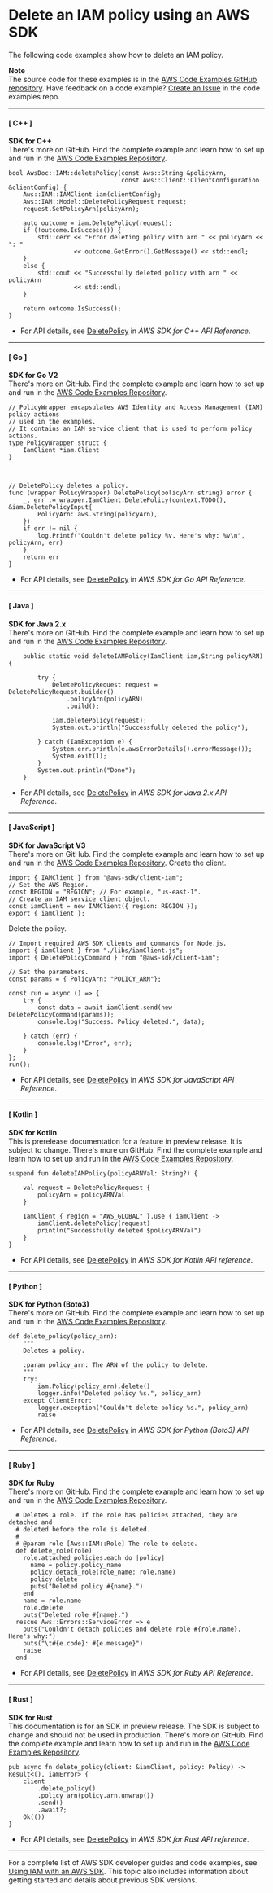 # Delete an IAM policy using an AWS SDK<a name="example_iam_DeletePolicy_section"></a>

The following code examples show how to delete an IAM policy\.

**Note**  
The source code for these examples is in the [AWS Code Examples GitHub repository](https://github.com/awsdocs/aws-doc-sdk-examples)\. Have feedback on a code example? [Create an Issue](https://github.com/awsdocs/aws-doc-sdk-examples/issues/new/choose) in the code examples repo\. 

------
#### [ C\+\+ ]

**SDK for C\+\+**  
 There's more on GitHub\. Find the complete example and learn how to set up and run in the [AWS Code Examples Repository](https://github.com/awsdocs/aws-doc-sdk-examples/tree/main/cpp/example_code/iam#code-examples)\. 
  

```
bool AwsDoc::IAM::deletePolicy(const Aws::String &policyArn,
                               const Aws::Client::ClientConfiguration &clientConfig) {
    Aws::IAM::IAMClient iam(clientConfig);
    Aws::IAM::Model::DeletePolicyRequest request;
    request.SetPolicyArn(policyArn);

    auto outcome = iam.DeletePolicy(request);
    if (!outcome.IsSuccess()) {
        std::cerr << "Error deleting policy with arn " << policyArn << ": "
                  << outcome.GetError().GetMessage() << std::endl;
    }
    else {
        std::cout << "Successfully deleted policy with arn " << policyArn
                  << std::endl;
    }

    return outcome.IsSuccess();
}
```
+  For API details, see [DeletePolicy](https://docs.aws.amazon.com/goto/SdkForCpp/iam-2010-05-08/DeletePolicy) in *AWS SDK for C\+\+ API Reference*\. 

------
#### [ Go ]

**SDK for Go V2**  
 There's more on GitHub\. Find the complete example and learn how to set up and run in the [AWS Code Examples Repository](https://github.com/awsdocs/aws-doc-sdk-examples/tree/main/gov2/iam#code-examples)\. 
  

```
// PolicyWrapper encapsulates AWS Identity and Access Management (IAM) policy actions
// used in the examples.
// It contains an IAM service client that is used to perform policy actions.
type PolicyWrapper struct {
	IamClient *iam.Client
}



// DeletePolicy deletes a policy.
func (wrapper PolicyWrapper) DeletePolicy(policyArn string) error {
	_, err := wrapper.IamClient.DeletePolicy(context.TODO(), &iam.DeletePolicyInput{
		PolicyArn: aws.String(policyArn),
	})
	if err != nil {
		log.Printf("Couldn't delete policy %v. Here's why: %v\n", policyArn, err)
	}
	return err
}
```
+  For API details, see [DeletePolicy](https://pkg.go.dev/github.com/aws/aws-sdk-go-v2/service/iam#Client.DeletePolicy) in *AWS SDK for Go API Reference*\. 

------
#### [ Java ]

**SDK for Java 2\.x**  
 There's more on GitHub\. Find the complete example and learn how to set up and run in the [AWS Code Examples Repository](https://github.com/awsdocs/aws-doc-sdk-examples/tree/main/javav2/example_code/iam#readme)\. 
  

```
    public static void deleteIAMPolicy(IamClient iam,String policyARN) {

        try {
            DeletePolicyRequest request = DeletePolicyRequest.builder()
                .policyArn(policyARN)
                .build();

            iam.deletePolicy(request);
            System.out.println("Successfully deleted the policy");

        } catch (IamException e) {
            System.err.println(e.awsErrorDetails().errorMessage());
            System.exit(1);
        }
        System.out.println("Done");
    }
```
+  For API details, see [DeletePolicy](https://docs.aws.amazon.com/goto/SdkForJavaV2/iam-2010-05-08/DeletePolicy) in *AWS SDK for Java 2\.x API Reference*\. 

------
#### [ JavaScript ]

**SDK for JavaScript V3**  
 There's more on GitHub\. Find the complete example and learn how to set up and run in the [AWS Code Examples Repository](https://github.com/awsdocs/aws-doc-sdk-examples/tree/main/javascriptv3/example_code/iam/#code-examples)\. 
Create the client\.  

```
import { IAMClient } from "@aws-sdk/client-iam";
// Set the AWS Region.
const REGION = "REGION"; // For example, "us-east-1".
// Create an IAM service client object.
const iamClient = new IAMClient({ region: REGION });
export { iamClient };
```
Delete the policy\.  

```
// Import required AWS SDK clients and commands for Node.js.
import { iamClient } from "./libs/iamClient.js";
import { DeletePolicyCommand } from "@aws-sdk/client-iam";

// Set the parameters.
const params = { PolicyArn: "POLICY_ARN"};

const run = async () => {
    try {
        const data = await iamClient.send(new DeletePolicyCommand(params));
        console.log("Success. Policy deleted.", data);

    } catch (err) {
        console.log("Error", err);
    }
};
run();
```
+  For API details, see [DeletePolicy](https://docs.aws.amazon.com/AWSJavaScriptSDK/v3/latest/clients/client-iam/classes/deletepolicycommand.html) in *AWS SDK for JavaScript API Reference*\. 

------
#### [ Kotlin ]

**SDK for Kotlin**  
This is prerelease documentation for a feature in preview release\. It is subject to change\.
 There's more on GitHub\. Find the complete example and learn how to set up and run in the [AWS Code Examples Repository](https://github.com/awsdocs/aws-doc-sdk-examples/tree/main/kotlin/services/iam#code-examples)\. 
  

```
suspend fun deleteIAMPolicy(policyARNVal: String?) {

    val request = DeletePolicyRequest {
        policyArn = policyARNVal
    }

    IamClient { region = "AWS_GLOBAL" }.use { iamClient ->
        iamClient.deletePolicy(request)
        println("Successfully deleted $policyARNVal")
    }
}
```
+  For API details, see [DeletePolicy](https://github.com/awslabs/aws-sdk-kotlin#generating-api-documentation) in *AWS SDK for Kotlin API reference*\. 

------
#### [ Python ]

**SDK for Python \(Boto3\)**  
 There's more on GitHub\. Find the complete example and learn how to set up and run in the [AWS Code Examples Repository](https://github.com/awsdocs/aws-doc-sdk-examples/tree/main/python/example_code/iam/iam_basics#code-examples)\. 
  

```
def delete_policy(policy_arn):
    """
    Deletes a policy.

    :param policy_arn: The ARN of the policy to delete.
    """
    try:
        iam.Policy(policy_arn).delete()
        logger.info("Deleted policy %s.", policy_arn)
    except ClientError:
        logger.exception("Couldn't delete policy %s.", policy_arn)
        raise
```
+  For API details, see [DeletePolicy](https://docs.aws.amazon.com/goto/boto3/iam-2010-05-08/DeletePolicy) in *AWS SDK for Python \(Boto3\) API Reference*\. 

------
#### [ Ruby ]

**SDK for Ruby**  
 There's more on GitHub\. Find the complete example and learn how to set up and run in the [AWS Code Examples Repository](https://github.com/awsdocs/aws-doc-sdk-examples/tree/main/ruby/example_code/iam#code-examples)\. 
  

```
  # Deletes a role. If the role has policies attached, they are detached and
  # deleted before the role is deleted.
  #
  # @param role [Aws::IAM::Role] The role to delete.
  def delete_role(role)
    role.attached_policies.each do |policy|
      name = policy.policy_name
      policy.detach_role(role_name: role.name)
      policy.delete
      puts("Deleted policy #{name}.")
    end
    name = role.name
    role.delete
    puts("Deleted role #{name}.")
  rescue Aws::Errors::ServiceError => e
    puts("Couldn't detach policies and delete role #{role.name}. Here's why:")
    puts("\t#{e.code}: #{e.message}")
    raise
  end
```
+  For API details, see [DeletePolicy](https://docs.aws.amazon.com/goto/SdkForRubyV3/iam-2010-05-08/DeletePolicy) in *AWS SDK for Ruby API Reference*\. 

------
#### [ Rust ]

**SDK for Rust**  
This documentation is for an SDK in preview release\. The SDK is subject to change and should not be used in production\.
 There's more on GitHub\. Find the complete example and learn how to set up and run in the [AWS Code Examples Repository](https://github.com/awsdocs/aws-doc-sdk-examples/tree/main/rust_dev_preview/iam#code-examples)\. 
  

```
pub async fn delete_policy(client: &iamClient, policy: Policy) -> Result<(), iamError> {
    client
        .delete_policy()
        .policy_arn(policy.arn.unwrap())
        .send()
        .await?;
    Ok(())
}
```
+  For API details, see [DeletePolicy](https://docs.rs/releases/search?query=aws-sdk) in *AWS SDK for Rust API reference*\. 

------

For a complete list of AWS SDK developer guides and code examples, see [Using IAM with an AWS SDK](sdk-general-information-section.md)\. This topic also includes information about getting started and details about previous SDK versions\.